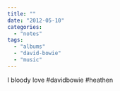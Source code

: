 ```yaml
---
title: ""
date: "2012-05-10"
categories: 
  - "notes"
tags: 
  - "albums"
  - "david-bowie"
  - "music"
---
```


I bloody love #davidbowie #heathen
